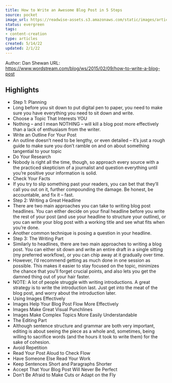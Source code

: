 ```yaml
---
title: How to Write an Awesome Blog Post in 5 Steps
source: pocket
image_url: https://readwise-assets.s3.amazonaws.com/static/images/article4.6bc1851654a0.png
status: evergreen
tags: 
- content-creation 
type: articles
created: 5/14/22
updated: 2/1/22
---
```


Author: Dan Shewan
URL: https://www.wordstream.com/blog/ws/2015/02/09/how-to-write-a-blog-post

## Highlights
- Step 1: Planning
- Long before you sit down to put digital pen to paper, you need to make sure you have everything you need to sit down and write.
- Choose a Topic That Interests YOU
- Nothing – and I mean NOTHING – will kill a blog post more effectively than a lack of enthusiasm from the writer.
- Write an Outline For Your Post
- An outline doesn’t need to be lengthy, or even detailed – it’s just a rough guide to make sure you don’t ramble on and on about something tangential to your topic
- Do Your Research
- Nobody is right all the time, though, so approach every source with a the practiced skepticism of a journalist and question everything until you’re positive your information is solid.
- Check Your Facts
- If you try to slip something past your readers, you can bet that they’ll call you out on it, further compounding the damage. Be honest, be accountable, and fix it – fast.
- Step 2: Writing a Great Headline
- There are two main approaches you can take to writing blog post headlines. You can either decide on your final headline before you write the rest of your post (and use your headline to structure your outline), or you can write your blog post with a working title and see what fits when you’re done.
- Another common technique is posing a question in your headline.
- Step 3: The Writing Part
- Similarly to headlines, there are two main approaches to writing a blog post. You can either sit down and write an entire draft in a single sitting (my preferred workflow), or you can chip away at it gradually over time.
- However, I’d recommend getting as much done in one session as possible. This makes it easier to stay focused on the topic, minimizes the chance that you’ll forget crucial points, and also lets you get the damned thing out of your hair faster.
- NOTE: A lot of people struggle with writing introductions. A great strategy is to write the introduction last. Just get into the meat of the blog post, and worry about the introduction later.
- Using Images Effectively
- Images Help Your Blog Post Flow More Effectively
- Images Make Great Visual Punchlines
- Images Make Complex Topics More Easily Understandable
- The Editing Part
- Although sentence structure and grammar are both very important, editing is about seeing the piece as a whole and, sometimes, being willing to sacrifice words (and the hours it took to write them) for the sake of cohesion.
- Avoid Repetition
- Read Your Post Aloud to Check Flow
- Have Someone Else Read Your Work
- Keep Sentences Short and Paragraphs Shorter
- Accept That Your Blog Post Will Never Be Perfect
- Don’t Be Afraid to Make Cuts or Adapt on the Fly
